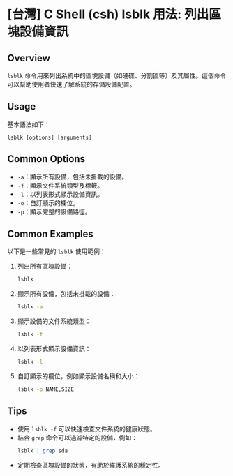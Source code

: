 # [台灣] C Shell (csh) lsblk 用法: 列出區塊設備資訊

## Overview
`lsblk` 命令用來列出系統中的區塊設備（如硬碟、分割區等）及其屬性。這個命令可以幫助使用者快速了解系統的存儲設備配置。

## Usage
基本語法如下：
```
lsblk [options] [arguments]
```

## Common Options
- `-a`：顯示所有設備，包括未掛載的設備。
- `-f`：顯示文件系統類型及標籤。
- `-l`：以列表形式顯示設備資訊。
- `-o`：自訂顯示的欄位。
- `-p`：顯示完整的設備路徑。

## Common Examples
以下是一些常見的 `lsblk` 使用範例：

1. 列出所有區塊設備：
   ```bash
   lsblk
   ```

2. 顯示所有設備，包括未掛載的設備：
   ```bash
   lsblk -a
   ```

3. 顯示設備的文件系統類型：
   ```bash
   lsblk -f
   ```

4. 以列表形式顯示設備資訊：
   ```bash
   lsblk -l
   ```

5. 自訂顯示的欄位，例如顯示設備名稱和大小：
   ```bash
   lsblk -o NAME,SIZE
   ```

## Tips
- 使用 `lsblk -f` 可以快速檢查文件系統的健康狀態。
- 結合 `grep` 命令可以過濾特定的設備，例如：
  ```bash
  lsblk | grep sda
  ```
- 定期檢查區塊設備的狀態，有助於維護系統的穩定性。
